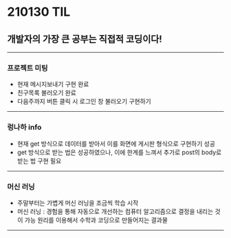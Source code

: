 # 210130 TIL
## 개발자의 가장 큰 공부는 직접적 코딩이다!
----------------------
### 프로젝트 미팅
  * 현재 메시지보내기 구현 완료
  * 친구목록 불러오기 완료
  * 다음주까지 버튼 클릭 시 로그인 창 불러오기 구현하기
------------------------
### 렁나하 info
  * 현재 get 방식으로 데이터를 받아서 이를 화면에 게시판 형식으로 구현하기 성공
  * get 방식으로 받는 법은 성공하였으나, 이에 한계를 느껴서 추가로 post의 body로 받는 법 구현 필요
----------------
### 머신 러닝 
  * 주말부터는 가볍게 머신 러닝을 조금씩 학습 시작
  * 머신 러닝 : 경험을 통해 자동으로 개선하는 컴퓨터 알고리즘으로 결정을 내리는 것이 가능
                원리를 이용해서 수학과 코딩으로 만들어지는 결과물
----------------------
